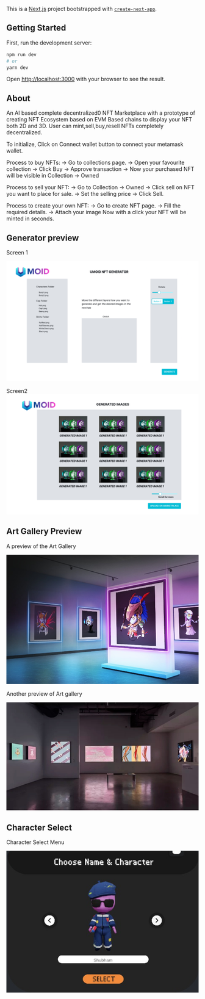 This is a [Next.js](https://nextjs.org/) project bootstrapped with [`create-next-app`](https://github.com/vercel/next.js/tree/canary/packages/create-next-app).

## Getting Started

First, run the development server:

```bash
npm run dev
# or
yarn dev
```

Open [http://localhost:3000](http://localhost:3000) with your browser to see the result.


## About

An AI based complete decentralized0 NFT Marketplace with a prototype of creating NFT Ecosystem based on EVM Based chains to display your NFT both 2D and 3D.
User can mint,sell,buy,resell NFTs completely decentralized.

To initialize, Click on Connect wallet button to connect your metamask wallet.

Process to buy NFTs:
-> Go to collections page.
-> Open your favourite collection 
-> Click Buy 
-> Approve transaction
-> Now your purchased NFT will be visible in Collection -> Owned 

Process to sell your NFT:
-> Go to Collection -> Owned 
-> Click sell on NFT you want to place for sale.
-> Set the selling price
-> Click Sell. 

Process to create your own NFT:
-> Go to create NFT page.
-> Fill the required details.
-> Attach your image 
Now with a click your NFT will be minted in seconds.


## Generator preview

Screen 1

![alt text](./public/Screen%201.png)

Screen2 
![alt text](./public/Screen%202.png)


## Art Gallery Preview


A preview of the Art Gallery

![alt text](./public/ArtGallery_1.jpeg)


Another preview of Art gallery

![alt text](./public/ArtGallery_2.jpeg)


## Character Select


Character Select Menu

![alt text](./public/Character_Select.jpeg)


